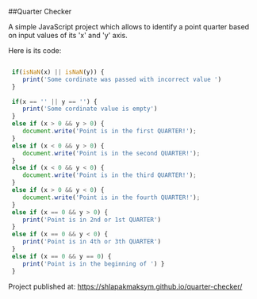 ##Quarter Checker

<span>A simple JavaScript project which allows
 to identify a point quarter based on input 
 values of its 'x' and 'y' axis.</span>


Here is its code:

``` javascript

 if(isNaN(x) || isNaN(y)) {
    print('Some cordinate was passed with incorrect value ')
 }
 
 if(x == '' || y == '') {
    print('Some cordinate value is empty')
 }
 else if (x > 0 && y > 0) {
    document.write('Point is in the first QUARTER!');
 }
 else if (x < 0 && y > 0) {
    document.write('Point is in the second QUARTER!');
 }
 else if (x < 0 && y < 0) {
    document.write('Point is in the third QUARTER!');
 }
 else if (x > 0 && y < 0) {
    document.write('Point is in the fourth QUARTER!');
 }
 else if (x == 0 && y > 0) {
    print('Point is in 2nd or 1st QUARTER')
 }
 else if (x == 0 && y < 0) {
    print('Point is in 4th or 3th QUARTER')
 }
 else if (x == 0 && y == 0) {
    print('Point is in the beginning of ') }
 }

```

Project published at: https://shlapakmaksym.github.io/quarter-checker/